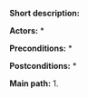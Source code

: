 **Short description:** 

**Actors:**
*

**Preconditions:**
*

**Postconditions:**
*

**Main path:**
1.
